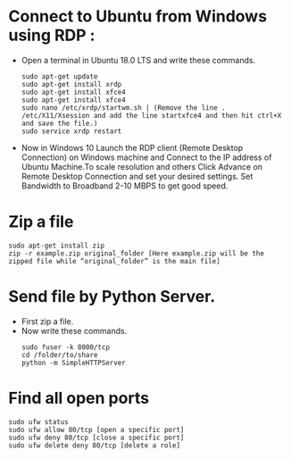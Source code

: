 # Connect to Ubuntu from Windows using RDP :
  
  - Open a terminal in Ubuntu 18.0 LTS and write these commands.
    ```
    sudo apt-get update
    sudo apt-get install xrdp
    sudo apt-get install xfce4
    sudo apt-get install xfce4
    sudo nano /etc/xrdp/startwm.sh | (Remove the line . /etc/X11/Xsession and add the line startxfce4 and then hit ctrl+X and save the file.)
    sudo service xrdp restart
    ```
  - Now in Windows 10 Launch the RDP client (Remote Desktop Connection) on Windows machine and Connect to the IP address of Ubuntu Machine.To scale resolution and others Click Advance on Remote Desktop Connection and set your desired settings. Set Bandwidth to Broadband 2-10 MBPS to get good speed.
     
      
# Zip a file 
  ```
  sudo apt-get install zip
  zip -r example.zip original_folder [Here example.zip will be the zipped file while “original_folder” is the main file]
  ```
      
# Send file by Python Server.

  - First zip a file. 
  - Now write these commands.
    ```
    sudo fuser -k 8000/tcp
    cd /folder/to/share
    python -m SimpleHTTPServer
    ```

# Find all open ports
  ```
  sudo ufw status
  sudo ufw allow 80/tcp [open a specific port]
  sudo ufw deny 80/tcp [close a specific port]
  sudo ufw delete deny 80/tcp [delete a role]
  ```








